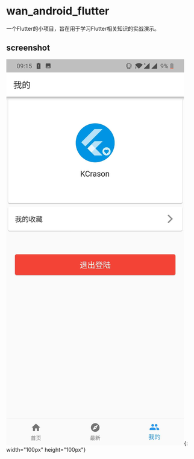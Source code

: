 # wan_android_flutter

一个Flutter的小项目，旨在用于学习Flutter相关知识的实战演示。

## screenshot


![命令运行网易云音乐](https://github.com/KCrason/wan_android_flutter/blob/master/screenshot/3821a89f977e8aaed18b78f1e4ad807.jpg){: width="100px" height="100px"}
